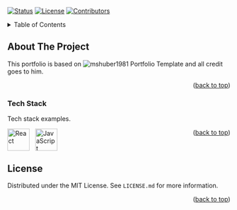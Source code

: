 <a name="readme-top"></a>

[![Status](https://img.shields.io/badge/status-active-success.svg)]()
[![License](https://img.shields.io/badge/license-MIT-yellow.svg)](https://github.com/peterhinge/PeterHinge.github.io/blob/main/LICENSE.md)
[![Contributors](https://img.shields.io/github/contributors/peterhinge/PeterHinge.github.io.svg)](https://github.com/peterhinge/PeterHinge.github.io/graphs/contributors)


<!-- TABLE OF CONTENTS -->
<details>
  <summary>Table of Contents</summary>
  <ol>
    <li>
      <a href="#about-the-project">About The Project</a>
      <ul>
        <li><a href="#tech-stack">Tech Stack</a></li>
      </ul>
    </li>
    <li><a href="#license">License</a></li>
  </ol>
</details>


<!-- ABOUT THE PROJECT -->
## About The Project

This portfolio is based on ![mshuber1981 Portfolio Template](https://github.com/mshuber1981/github-react-portfolio-template) and all credit goes to him.

<p align="right">(<a href="#readme-top">back to top</a>)</p>


<!-- TECH STACK -->
### Tech Stack

Tech stack examples.

<img align="left" alt="React" width="50px" style="padding-right:10px;" src="https://cdn.jsdelivr.net/gh/devicons/devicon/icons/react/react-original.svg" />
<img align="left" alt="JavaScript" width="50px" style="padding-right:10px;" src="https://cdn.jsdelivr.net/gh/devicons/devicon/icons/javascript/javascript-plain.svg" />

<p align="right">(<a href="#readme-top">back to top</a>)</p>

<br>

## License

Distributed under the MIT License. See `LICENSE.md` for more information.

<p align="right">(<a href="#readme-top">back to top</a>)</p>


